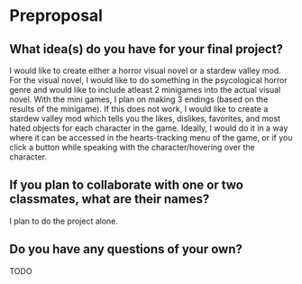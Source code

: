 # Preproposal

## What idea(s) do you have for your final project?

I would like to create either a horror visual novel or a stardew valley mod. For the visual novel, I would like to do something in the psycological horror genre and would like to include atleast 2 minigames into the actual visual novel. With the mini games, I plan on making 3 endings (based on the results of the minigame). If this does not work, I would like to create a stardew valley mod which tells you the likes, dislikes, favorites, and most hated objects for each character in the game. Ideally, I would do it in a way where it can be accessed in the hearts-tracking menu of the game, or if you click a button while speaking with the character/hovering over the character. 

## If you plan to collaborate with one or two classmates, what are their names?

I plan to do the project alone. 

## Do you have any questions of your own?

TODO
